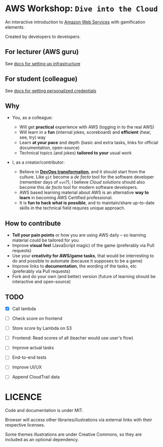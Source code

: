 AWS Workshop: `Dive into the Cloud`
===================================

An interactive introduction to [Amazon Web Services](https://aws.amazon.com/)
with gamification elements.

Created by developers to developers.

## For lecturer (AWS guru)

See [docs for setting up infrastructure](teacher/README)

## For student (colleague)

See [docs for getting personalized credentials](student/README)

## Why

 * You, as a colleague:
    * Will get **practical** experience with AWS (logging in to the real AWS)
    * Will learn in a **fun** (internal jokes, scoreboard) and **efficient** (hear, see, try) way
    * Learn **at your pace** and depth (basic and extra tasks, links for official documentation, open-source)
    * Technical topics (and jokes) **tailored to your** usual work

 * I, as a creator/contributor:
    * Believe in **[DevOps transformation](https://www.oreilly.com/library/view/effective-devops/9781491926291/)**, and it should start from the culture.
      Like `git` become a _de facto_ tool for the software developer (remember days of `svn`?),
      I believe _Cloud solutions_ should also become this _de facto_ tool for modern software developers.
    * AWS based learning material about AWS is an alternative **way to learn**
      in becoming AWS Certified professional.
    * It is **fun to hack what is possible**,
      and to maintain/share up-to-date skills in the technical field requires unique approach.

## How to contribute

 * **Tell your pain points** or how you are using AWS daily –
   so learning material could be tailored for you
 * Improve **visual feel** (JavaScript magic) of the game
   (preferably via Pull requests)
 * Use your **creativity for AWS/game tasks**,
   that would be interresting to do and possible to automate (because it supposes to be a game)
 * Improve links to **documentation**, the wording of the tasks, etc
   (preferably via Pull requests)
 * Fork and do your own (and better) version
   (future of learning should  be interactive and open-source)

## TODO

- [x] Call lambda
- [ ] Check score on frontend
- [ ] Store score by Lambda on S3
- [ ] Frontend: Read scores of all (teacher would use user's flow)

- [ ] Improve actual tasks
- [ ] End-to-end tests

- [ ] Improve UI/UX
- [ ] Append CloudTrail data


# LICENCE

Code and documentation is under MIT.

Browser will access other libraries/ilustrations via external links
with their respective licenses.

Some themes illustrations are under Creative Commons,
so they are included as an optional dependency.